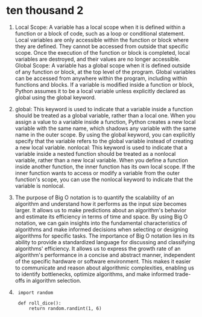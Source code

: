 # ten thousand 2

1. Local Scope: A variable has a local scope when it is defined within a function or a block of code, such as a loop or conditional statement. Local variables are only accessible within the function or block where they are defined. They cannot be accessed from outside that specific scope. Once the execution of the function or block is completed, local variables are destroyed, and their values are no longer accessible. Global Scope: A variable has a global scope when it is defined outside of any function or block, at the top level of the program. Global variables can be accessed from anywhere within the program, including within functions and blocks. If a variable is modified inside a function or block, Python assumes it to be a local variable unless explicitly declared as global using the global keyword.

2. global: This keyword is used to indicate that a variable inside a function should be treated as a global variable, rather than a local one. When you assign a value to a variable inside a function, Python creates a new local variable with the same name, which shadows any variable with the same name in the outer scope. By using the global keyword, you can explicitly specify that the variable refers to the global variable instead of creating a new local variable. nonlocal: This keyword is used to indicate that a variable inside a nested function should be treated as a nonlocal variable, rather than a new local variable. When you define a function inside another function, the inner function has its own local scope. If the inner function wants to access or modify a variable from the outer function's scope, you can use the nonlocal keyword to indicate that the variable is nonlocal.

3. The purpose of Big O notation is to quantify the scalability of an algorithm and understand how it performs as the input size becomes larger. It allows us to make predictions about an algorithm's behavior and estimate its efficiency in terms of time and space. By using Big O notation, we can gain insights into the fundamental characteristics of algorithms and make informed decisions when selecting or designing algorithms for specific tasks. The importance of Big O notation lies in its ability to provide a standardized language for discussing and classifying algorithms' efficiency. It allows us to express the growth rate of an algorithm's performance in a concise and abstract manner, independent of the specific hardware or software environment. This makes it easier to communicate and reason about algorithmic complexities, enabling us to identify bottlenecks, optimize algorithms, and make informed trade-offs in algorithm selection.

4.
        import random

        def roll_dice():
            return random.randint(1, 6)
